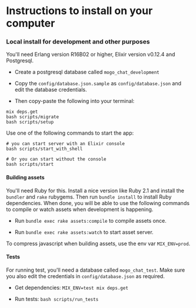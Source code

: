 # Instructions to install on your computer

### Local install for development and other purposes

You'll need Erlang version R16B02 or higher, Elixir version v0.12.4 and Postgresql.

* Create a postgresql database called `mogo_chat_development`

* Copy the `config/database.json.sample` as `config/database.json` and edit the database credentials.

* Then copy-paste the following into your terminal:

```
mix deps.get
bash scripts/migrate
bash scripts/setup
```

Use one of the following commands to start the app:

```
# you can start server with an Elixir console
bash scripts/start_with_shell

# Or you can start without the console
bash scripts/start
```

#### Building assets

You'll need Ruby for this. Install a nice version like Ruby 2.1 and install the `bundler` and `rake` rubygems. Then run `bundle install` to install Ruby dependencies. When done, you will be able to use the following commands to compile or watch assets when development is happening.

* Run `bundle exec rake assets:compile` to compile assets once.

* Run `bundle exec rake assets:watch` to start asset server.

To compress javascript when building assets, use the env var `MIX_ENV=prod`.

#### Tests

For running test, you'll need a database called `mogo_chat_test`. Make sure you also edit the credentials in `config/database.json` as required.

* Get dependencies: `MIX_ENV=test mix deps.get`

* Run tests: `bash scripts/run_tests`

